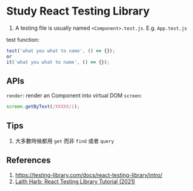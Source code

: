 # Study React Testing Library

1. A testing file is usually named `<Component>.test.js`. E.g. `App.test.js`

test function:

```javascript
test('what you what to name', () => {});
or
it('what you what to name', () => {});
```

## APIs

`render`: render an Component into virtual DOM
`screen`: 

```javascript
screen.getByText(/XXXXX/i);
```

## Tips

1. 大多數時候都用 `get` 而非 `find` 或者 `query`

## References

1. https://testing-library.com/docs/react-testing-library/intro/
2. [Laith Harb; React Testing Library Tutorial (2021)](https://www.youtube.com/playlist?list=PL4cUxeGkcC9gm4_-5UsNmLqMosM-dzuvQ)
